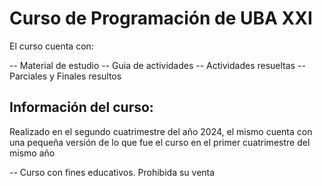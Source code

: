 # Curso de Programación de UBA XXI

El curso cuenta con: 

-- Material de estudio
-- Guia de actividades
-- Actividades resueltas
-- Parciales y Finales resultos


## Información del curso:

Realizado en el segundo cuatrimestre del año 2024, el mismo cuenta con una pequeña versión de lo que fue el curso en el primer cuatrimestre del mismo año

-- Curso con fines educativos. Prohibida su venta 